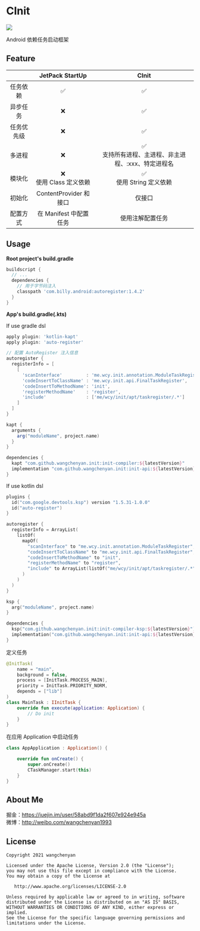 # CInit
[![](https://jitpack.io/v/wangchenyan/init.svg)](https://jitpack.io/#wangchenyan/init)

Android 依赖任务启动框架

## Feature
|  | JetPack StartUp | CInit |
| :-: | :-: | :-: |
| 任务依赖 | ✅ | ✅ |
| 异步任务 | ❌ | ✅ |
| 任务优先级 | ❌ | ✅ |
| 多进程 | ❌ | ✅<br>支持所有进程、主进程、非主进程、:xxx、特定进程名 |
| 模块化 | ❌<br>使用 Class 定义依赖 | ✅<br>使用 String 定义依赖 |
| 初始化 | ContentProvider 和接口 | 仅接口 |
| 配置方式 | 在 Manifest 中配置任务 | 使用注解配置任务 |

## Usage
**Root project's build.gradle**

```groovy
buildscript {
  // ...
  dependencies {
    // 用于字节码注入
    classpath 'com.billy.android:autoregister:1.4.2'
  }
}
```

**App's build.gradle(.kts)**

If use gradle dsl

```groovy
apply plugin: 'kotlin-kapt'
apply plugin: 'auto-register'

// 配置 AutoRegister 注入信息
autoregister {
  registerInfo = [
    [
      'scanInterface'         : 'me.wcy.init.annotation.ModuleTaskRegister',
      'codeInsertToClassName' : 'me.wcy.init.api.FinalTaskRegister',
      'codeInsertToMethodName': 'init',
      'registerMethodName'    : 'register',
      'include'               : ['me/wcy/init/apt/taskregister/.*']
    ]
  ]
}

kapt {
  arguments {
    arg("moduleName", project.name)
  }
}

dependencies {
  kapt "com.github.wangchenyan.init:init-compiler:${latestVersion}"
  implementation "com.github.wangchenyan.init:init-api:${latestVersion}"
}
```

If use kotlin dsl

```kotlin
plugins {
  id("com.google.devtools.ksp") version "1.5.31-1.0.0"
  id("auto-register")
}

autoregister {
  registerInfo = ArrayList(
    listOf(
      mapOf(
        "scanInterface" to "me.wcy.init.annotation.ModuleTaskRegister",
        "codeInsertToClassName" to "me.wcy.init.api.FinalTaskRegister",
        "codeInsertToMethodName" to "init",
        "registerMethodName" to "register",
        "include" to ArrayList(listOf("me/wcy/init/apt/taskregister/.*"))
      )
    )
  )
}

ksp {
  arg("moduleName", project.name)
}

dependencies {
  ksp("com.github.wangchenyan.init:init-compiler-ksp:${latestVersion}")
  implementation("com.github.wangchenyan.init:init-api:${latestVersion}")
}
```

定义任务
```kotlin
@InitTask(
    name = "main",
    background = false,
    process = [InitTask.PROCESS_MAIN],
    priority = InitTask.PRIORITY_NORM,
    depends = ["lib"]
)
class MainTask : IInitTask {
    override fun execute(application: Application) {
        // Do init
    }
}
```

在应用 Application 中启动任务
```kotlin
class AppApplication : Application() {

    override fun onCreate() {
        super.onCreate()
        CTaskManager.start(this)
    }
}
```

## About Me
掘金：https://juejin.im/user/58abd9f1da2f607e924e945a<br>
微博：http://weibo.com/wangchenyan1993

## License

    Copyright 2021 wangchenyan

    Licensed under the Apache License, Version 2.0 (the "License");
    you may not use this file except in compliance with the License.
    You may obtain a copy of the License at

       http://www.apache.org/licenses/LICENSE-2.0

    Unless required by applicable law or agreed to in writing, software
    distributed under the License is distributed on an "AS IS" BASIS,
    WITHOUT WARRANTIES OR CONDITIONS OF ANY KIND, either express or implied.
    See the License for the specific language governing permissions and
    limitations under the License.
